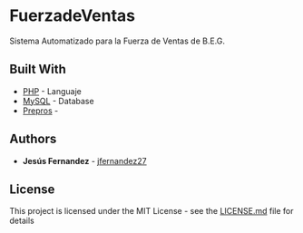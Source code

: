 # FuerzadeVentas

Sistema Automatizado para la Fuerza de Ventas de B.E.G.

## Built With

* [PHP](http:///) - Languaje
* [MySQL](https:///) - Database
* [Prepros](https:///) - 

## Authors

* **Jesús Fernandez** - [jfernandez27](https://github.com/jfernandez27)

## License

This project is licensed under the MIT License - see the [LICENSE.md](LICENSE.md) file for details
